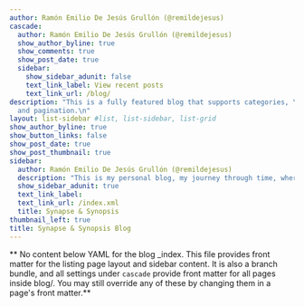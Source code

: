 ```yaml
---
author: Ramón Emilio De Jesús Grullón (@remildejesus)
cascade:
  author: Ramón Emilio De Jesús Grullón (@remildejesus)
  show_author_byline: true
  show_comments: true
  show_post_date: true
  sidebar:
    show_sidebar_adunit: false
    text_link_label: View recent posts
    text_link_url: /blog/
description: "This is a fully featured blog that supports categories, \ntags, series,
  and pagination.\n"
layout: list-sidebar #list, list-sidebar, list-grid
show_author_byline: true
show_button_links: false
show_post_date: true
show_post_thumbnail: true
sidebar:
  author: Ramón Emilio De Jesús Grullón (@remildejesus)
  description: "This is my personal blog, my journey through time, where I share about my current projects, the books I'm reading, and what I'm learning."
  show_sidebar_adunit: true
  text_link_label: 
  text_link_url: /index.xml
  title: Synapse & Synopsis
thumbnail_left: true
title: Synapse & Synopsis Blog
---
```


** No content below YAML for the blog _index. This file provides front matter for the listing page layout and sidebar content. It is also a branch bundle, and all settings under `cascade` provide front matter for all pages inside blog/. You may still override any of these by changing them in a page's front matter.**
